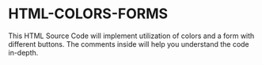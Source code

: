 # HTML-COLORS-FORMS
This HTML Source Code will implement utilization of colors and a form with different buttons. The comments inside will help you understand the code in-depth.
